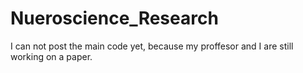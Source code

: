 # Nueroscience_Research
I can not post the main code yet, because my proffesor and I are still working on a paper. 
